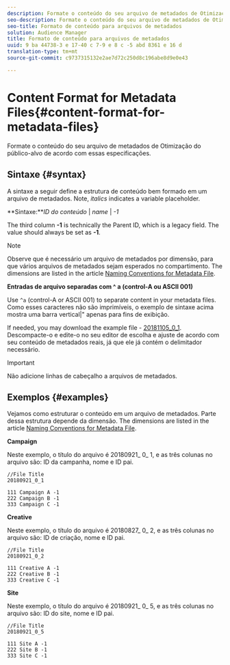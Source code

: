 ```yaml
---
description: Formate o conteúdo do seu arquivo de metadados de Otimização do público-alvo de acordo com essas especificações.
seo-description: Formate o conteúdo do seu arquivo de metadados de Otimização do público-alvo de acordo com essas especificações.
seo-title: Formato de conteúdo para arquivos de metadados
solution: Audience Manager
title: Formato de conteúdo para arquivos de metadados
uuid: 9 ba 44738-3 e 17-40 c 7-9 e 8 c -5 abd 8361 e 16 d
translation-type: tm+mt
source-git-commit: c9737315132e2ae7d72c250d8c196abe8d9e0e43

---
```



# Content Format for Metadata Files{#content-format-for-metadata-files}

Formate o conteúdo do seu arquivo de metadados de Otimização do público-alvo de acordo com essas especificações.

## Sintaxe {#syntax}

A sintaxe a seguir define a estrutura de conteúdo bem formado em um arquivo de metadados. Note, *italics* indicates a variable placeholder.

**Sintaxe:***ID do conteúdo* | *name* | *-1*

<!--In the contents syntax, you'll notice a parent ID variable. Don't confuse it with the parent ID used in the [metadata file name](../../../reporting/audience-optimization-reports/metadata-files-intro/metadata-file-names.md). These 2 variables seem similar, but they represent different things. In the file name, the parent ID corresponds to a category like "campaign" (ID 1), "placement" (ID 3), or "tactic" (ID 9), etc. In the file body:-->

The third column **-1** is technically the Parent ID, which is a legacy field. The value should always be set as **-1**.

>[!NOTE]
>
>Observe que é necessário um arquivo de metadados por dimensão, para que vários arquivos de metadados sejam esperados no compartimento. The dimensions are listed in the article [Naming Conventions for Metadata File](../../../reporting/audience-optimization-reports/metadata-files-intro/metadata-file-names.md#child-dimension).

**Entradas de arquivo separadas com ^ a (control-A ou ASCII 001)**

Use `^a` (control-A or ASCII 001) to separate content in your metadata files. Como esses caracteres não são imprimíveis, o exemplo de sintaxe acima mostra uma barra vertical|&quot; apenas para fins de exibição.

If needed, you may download the example file - [20181105_0_1](assets/20181105_0_1.zip). Descompacte-o e edite-o no seu editor de escolha e ajuste de acordo com seu conteúdo de metadados reais, já que ele já contém o delimitador necessário.

>[!IMPORTANT]
>
>Não adicione linhas de cabeçalho a arquivos de metadados.

## Exemplos {#examples}

Vejamos como estruturar o conteúdo em um arquivo de metadados. Parte dessa estrutura depende da dimensão. The dimensions are listed in the article [Naming Conventions for Metadata File](../../../reporting/audience-optimization-reports/metadata-files-intro/metadata-file-names.md#child-dimension).

**Campaign**

Neste exemplo, o título do arquivo é 20180921_ 0_ 1, e as três colunas no arquivo são: ID da campanha, nome e ID pai.

<!--Let's say you want to populate the creative drop down menu with creative names from a particular campaign. In this case, your metadata file name would include ID 1 (campaign) and ID 2 (creative). Following the content syntax, your metadata file would contain the creative ID, creative name, and actual campaign ID.-->

```
//File Title
20180921_0_1

111 Campaign A -1
222 Campaign B -1
333 Campaign C -1
```

**Creative**

Neste exemplo, o título do arquivo é 20180827_ 0_ 2, e as três colunas no arquivo são: ID de criação, nome e ID pai.

```
//File Title
20180921_0_2

111 Creative A -1
222 Creative B -1
333 Creative C -1
```

**Site**

Neste exemplo, o título do arquivo é 20180921_ 0_ 5, e as três colunas no arquivo são: ID do site, nome e ID pai.

```
//File Title
20180921_0_5

111 Site A -1
222 Site B -1
333 Site C -1
```
